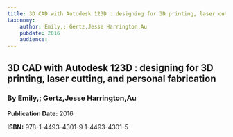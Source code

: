 ```yaml
---
title: 3D CAD with Autodesk 123D : designing for 3D printing, laser cutting, and personal fabrication
taxonomy:
	author: Emily,; Gertz,Jesse Harrington,Au
	pubdate: 2016
	audience: 
---
```

## 3D CAD with Autodesk 123D : designing for 3D printing, laser cutting, and personal fabrication
### By Emily,; Gertz,Jesse Harrington,Au


**Publication Date:** 2016

**ISBN:** 978-1-4493-4301-9 1-4493-4301-5